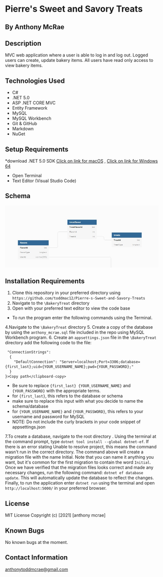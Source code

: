 # Pierre's Sweet and Savory Treats

## By Anthony McRae

## Description

MVC web application  where a user is able to log in and log out. Logged users can create, update bakery items. All users have read only access to view bakery items.

## Technologies Used

* C#
* .NET 5.0
* ASP .NET CORE MVC
* Entity Framework
* MySQL
* MySQL Workbench
* Git & GitHub
* Markdown
* NuGet

## Setup Requirements

*download .NET 5.0 SDK  [Click on link for macOS](https://dotnet.microsoft.com/download/dotnet/thank-you/sdk-5.0.401-macos-x64-installer) , [Click on link for Windows 64](https://dotnet.microsoft.com/download/dotnet/thank-you/sdk-5.0.401-windows-x64-installer)

* Open Terminal
* Text Editor (Visual Studio Code)

## Schema

![Schema Image](./Schema.jpg)

## Installation Requirements

1. Clone this repository in your preferred directory using `https://github.com/toddmac12/Pierre-s-Sweet-and-Savory-Treats`
2. Navigate to the `\BakeryTreat` directory
3. Open with your preferred text editor to view the code base

* To run the program enter the following commands using the Terminal.

4.Navigate to the `\BakeryTreat` directory
5. Create a copy of the database by using the `anthony_mcrae.sql` file included in the repo using MySQL Workbench program.
6. Create an `appsettings.json` file in the `\BakeryTreat` directory add the following code to the file:

```{
 "ConnectionStrings":
  {
    "DefaultConnection": "Server=localhost;Port=3306;database={first_last};uid={YOUR_USERNAME_NAME};pwd={YOUR_PASSWORD};"
  }
}>Copy path</clipboard-copy>
```

* Be sure to replace `{first_last} {YOUR_USERNAME_NAME}` and `{YOUR_PASSWORD}` with the appropriate terms.
* for `{first_last}`, this refers to the database or schema
* make sure to replace this input with what you decide to name the schema/database
* for `{YOUR_USERNAME_NAME}` and `{YOUR_PASSWORD}`, this refers to your username and password for MySQL
* NOTE: Do not include the curly brackets in your code snippet of appsettings.json

7.To create a database, navigate to the root directory . Using the terminal at the command prompt, type `dotnet tool install --global dotnet-ef`. If there is an error stating Unable to resolve project, this means the command wasn't run in the correct directory. The command above will create a migration file with the name Initial. Note that you can name it anything you want, but it's common for the first migration to contain the word `Initial`. Once we have verified that the migration files looks correct and made any necessary changes, run the following command: `dotnet ef database update`. This will automatically update the database to reflect the changes. Finally, to run the application enter `dotnet run` using the terminal and open `http://localhost:5000/` in your preferred browser.
  
## License

MIT License
Copyright (c) [2021] [anthony mcrae]

## Known Bugs

No known bugs at the moment.

## Contact Information

anthonytoddmcrae@gmail.com
